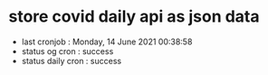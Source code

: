 # store covid daily api as json data

- last cronjob : Monday, 14 June 2021 00:38:58
- status og cron : success
- status daily cron : success
      
      